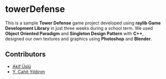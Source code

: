 # towerDefense
This is a sample **Tower Defense** game project developed using **raylib Game Development Library** in just three weeks during a school term. We used **Object Oriented Paradigm** and **Singleton Design Pattern** with **C++**, designed our own textures and graphics using **Photoshop** and **Blender**.

## Contributors
* [Akif Üslü](https://github.com/akifuslu/)
* [Y. Cahit Yıldırım](https://github.com/cahity/)